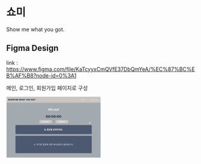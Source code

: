 # 쇼미

Show me what you got.

## Figma Design

link : https://www.figma.com/file/KaTcyyxCmQVfE37DbQmYeA/%EC%87%BC%EB%AF%B8?node-id=0%3A1

메인, 로그인, 회원가입 페이지로 구성

<p><img src="./img/main_page.png" width="50%" margin="0 auto"></p>
<!-- ![main_page](./img/main_page.png){: width="50%"} -->
